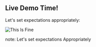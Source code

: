 ##  Live Demo Time!

<div class="fragment fade-up">
Let's set expectations appropriately:

![This Is Fine](https://i.imgur.com/c4jt321.png)
</div>

note:
    Let's set expectations Appropriately
